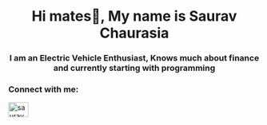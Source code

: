<h1 align="center">Hi mates👋, My name is Saurav Chaurasia</h1>
<h3 align="center">I am an Electric Vehicle Enthusiast, Knows much about finance and currently starting with programming </h3>

<h3 align="left">Connect with me:</h3>
<p align="left">
<a href="https://www.linkedin.com/in/saurav-chaurasia-0245001aa//" target="blank"><img align="center" src="https://cdn.jsdelivr.net/npm/simple-icons@3.0.1/icons/linkedin.svg" alt="saurav chaurasia" height="30" width="40" /></a>
</p>

<!--
**12Saurav98/12saurav98** is a ✨ _special_ ✨ repository because its `README.md` (this file) appears on your GitHub profile.

Here are some ideas to get you started:

- 🔭 I’m currently working on Electric Vehilce and financial research projects.
- 🌱 I’m currently learning more about programming and financial risk management using programming. 
- 👯 I’m looking to collaborate on EV projects.
- 🤔 I’m looking for help with programming.
- 💬 Ask me about Electric Vehicles.
- 📫 How to reach me: saurav.chaurasia92@gmail.com
- 😄 Pronouns: He

-->

